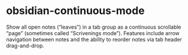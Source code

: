 # obsidian-continuous-mode

Show all open notes (“leaves”) in a tab group as a continuous scrollable “page” (sometimes called “Scrivenings mode”). Features include arrow navigation between notes and the ability to reorder notes via tab header drag-and-drop.

